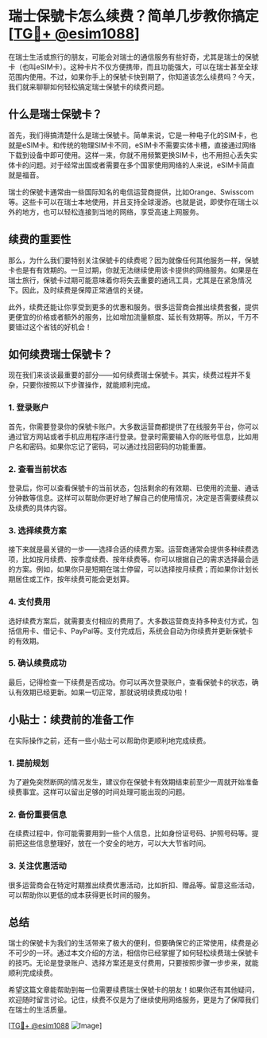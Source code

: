 # 瑞士保號卡怎么续费？简单几步教你搞定[[TG💪+ @esim1088](https://t.me/s/esim1088)]

在瑞士生活或旅行的朋友，可能会对瑞士的通信服务有些好奇，尤其是瑞士的保號卡（也叫eSIM卡）。这种卡片不仅方便携带，而且功能强大，可以在瑞士甚至全球范围内使用。不过，如果你手上的保號卡快到期了，你知道该怎么续费吗？今天，我们就来聊聊如何轻松搞定瑞士保號卡的续费问题。

## 什么是瑞士保號卡？

首先，我们得搞清楚什么是瑞士保號卡。简单来说，它是一种电子化的SIM卡，也就是eSIM卡。和传统的物理SIM卡不同，eSIM卡不需要实体卡槽，直接通过网络下载到设备中即可使用。这样一来，你就不用频繁更换SIM卡，也不用担心丢失实体卡的问题。对于经常出国或者需要在多个国家使用网络的人来说，eSIM卡简直就是福音。

瑞士的保號卡通常由一些国际知名的电信运营商提供，比如Orange、Swisscom等。这些卡可以在瑞士本地使用，并且支持全球漫游。也就是说，即使你在瑞士以外的地方，也可以轻松连接到当地的网络，享受高速上网服务。

## 续费的重要性

那么，为什么我们要特别关注保號卡的续费呢？因为就像任何其他服务一样，保號卡也是有有效期的。一旦过期，你就无法继续使用该卡提供的网络服务。如果是在瑞士旅行，保號卡过期可能意味着你将失去重要的通讯工具，尤其是在紧急情况下。因此，及时续费是保障正常通信的关键。

此外，续费还能让你享受到更多的优惠和服务。很多运营商会推出续费套餐，提供更便宜的价格或者额外的服务，比如增加流量额度、延长有效期等。所以，千万不要错过这个省钱的好机会！

## 如何续费瑞士保號卡？

现在我们来谈谈最重要的部分——如何续费瑞士保號卡。其实，续费过程并不复杂，只要你按照以下步骤操作，就能顺利完成。

### 1. 登录账户

首先，你需要登录你的保號卡账户。大多数运营商都提供了在线服务平台，你可以通过官方网站或者手机应用程序进行登录。登录时需要输入你的账号信息，比如用户名和密码。如果你忘记了密码，可以通过找回密码的功能重置。

### 2. 查看当前状态

登录后，你可以查看保號卡的当前状态，包括剩余的有效期、已使用的流量、通话分钟数等信息。这样可以帮助你更好地了解自己的使用情况，决定是否需要续费以及续费的具体内容。

### 3. 选择续费方案

接下来就是最关键的一步——选择合适的续费方案。运营商通常会提供多种续费选项，比如按月续费、按季度续费、按年续费等。你可以根据自己的需求选择最合适的方案。例如，如果你只是短期在瑞士停留，可以选择按月续费；而如果你计划长期居住或工作，按年续费可能会更划算。

### 4. 支付费用

选好续费方案后，就需要支付相应的费用了。大多数运营商支持多种支付方式，包括信用卡、借记卡、PayPal等。支付完成后，系统会自动为你续费并更新保號卡的有效期。

### 5. 确认续费成功

最后，记得检查一下续费是否成功。你可以再次登录账户，查看保號卡的状态，确认有效期已经更新。如果一切正常，那就说明续费成功啦！

## 小贴士：续费前的准备工作

在实际操作之前，还有一些小贴士可以帮助你更顺利地完成续费。

### 1. 提前规划

为了避免突然断网的情况发生，建议你在保號卡有效期结束前至少一周就开始准备续费事宜。这样可以留出足够的时间处理可能出现的问题。

### 2. 备份重要信息

在续费过程中，你可能需要用到一些个人信息，比如身份证号码、护照号码等。提前把这些信息整理好，放在一个安全的地方，可以大大节省时间。

### 3. 关注优惠活动

很多运营商会在特定时期推出续费优惠活动，比如折扣、赠品等。留意这些活动，可以帮助你以更低的成本获得更长时间的服务。

## 总结

瑞士的保號卡为我们的生活带来了极大的便利，但要确保它的正常使用，续费是必不可少的一环。通过本文介绍的方法，相信你已经掌握了如何轻松续费瑞士保號卡的技巧。无论是登录账户、选择方案还是支付费用，只要按照步骤一步步来，就能顺利完成续费。

希望这篇文章能帮助到每一位需要续费瑞士保號卡的朋友！如果你还有其他疑问，欢迎随时留言讨论。记住，续费不仅是为了继续使用网络服务，更是为了保障我们在瑞士的生活质量。

[[TG💪+ @esim1088](https://t.me/s/esim1088) ![Image](https://i.postimg.cc/4NQfJmqS/Snipaste-2025-05-13-00-14-12.png)]